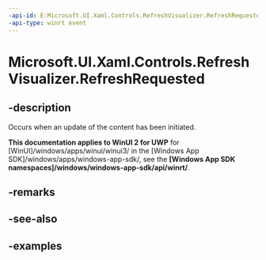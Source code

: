 ```yaml
---
-api-id: E:Microsoft.UI.Xaml.Controls.RefreshVisualizer.RefreshRequested
-api-type: winrt event
---
```

<!-- Event syntax.
public event TypedEventHandler RefreshRequested<RefreshVisualizer, RefreshRequestedEventArgs>
-->

# Microsoft.UI.Xaml.Controls.RefreshVisualizer.RefreshRequested


## -description

Occurs when an update of the content has been initiated.


**This documentation applies to WinUI 2 for UWP** for [WinUI]/windows/apps/winui/winui3/ in the [Windows App SDK]/windows/apps/windows-app-sdk/, see the **[Windows App SDK namespaces]/windows/windows-app-sdk/api/winrt/**.

## -remarks


## -see-also


## -examples


